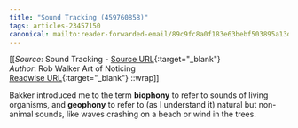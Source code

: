 ```yaml
---
title: "Sound Tracking (459760858)"
tags: articles-23457150
canonical: mailto:reader-forwarded-email/89c9fc8a0f183e63bebf503895a13d7a
---
```


[[_Source_: Sound Tracking - [Source URL](mailto:reader-forwarded-email/89c9fc8a0f183e63bebf503895a13d7a){:target="_blank"}<br>
_Author_: Rob Walker Art of Noticing<br>
[Readwise URL](https://readwise.io/open/459760858){:target="_blank"}
::wrap]]

Bakker introduced me to the term **biophony** to refer to sounds of living organisms, and **geophony** to refer to (as I understand it) natural but non-animal sounds, like waves crashing on a beach or wind in the trees.
